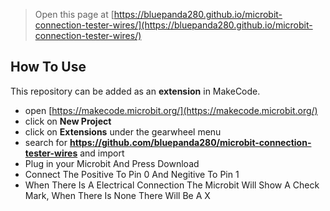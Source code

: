 
> Open this page at [https://bluepanda280.github.io/microbit-connection-tester-wires/](https://bluepanda280.github.io/microbit-connection-tester-wires/)

## How To Use

This repository can be added as an **extension** in MakeCode.

* open [https://makecode.microbit.org/](https://makecode.microbit.org/)
* click on **New Project**
* click on **Extensions** under the gearwheel menu
* search for **https://github.com/bluepanda280/microbit-connection-tester-wires** and import
* Plug in your Microbit And Press Download
* Connect The Positive To Pin 0 And Negitive To Pin 1
* When There Is A Electrical Connection The Microbit Will Show A Check Mark, When There Is None There Will Be A X
